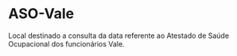 # ASO-Vale
Local destinado a consulta da data referente ao  Atestado de Saúde Ocupacional dos funcionários Vale. 
